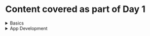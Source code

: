 # Content covered as part of Day 1

<details><summary> Basics </summary>
  
- [Resource](#resource) 
- [Resource Type](#resource-type) 
- [Native Type](#native-type) 
- [Relationship](#realtionship) 
- [Metric](#metric) 
- [Monitor](#monitor)
- [Template](#template)
- [DMP](#dmp)
  
###### Resource

[details](https://github.com/opsramp/sdk2.0/blob/main/documentation/resource.md)
  
###### Resource Type
Equivalent name of the native type in opsramp

###### Native Type
Name of the resource type in target domain

###### Relationship
[details](https://github.com/opsramp/sdk2.0/blob/main/documentation/relationship.md)
  
###### Metric
- A metric capture a value pertaining to your system at specific point of time
- This contains Graph and Alert definition 

###### Monitor
Group of metrics with certain frequency
  
###### Template
Group of monitors

###### DMP
- A policy which will apply template on a resource automatically based on its filtering rules.
- This resides in cloud and continousely listens on the events of a resource and act accordingly <br />
  
Refer slides from 8-17 in the presentation

</details>

<details><summary> App Development </summary>
  
- [App development phases](#app-development-phases) 
- [Sample standalone app](#sample-standalone-app) 
- [App incoming message flow](#app-incoming-message-flow)
- [App outgoing message flow](#app-outgoing-message-flow)
- [Domain Json](#domain-json)
- [Sample app with code generator](#sample-app-with-code-generator)
- [Building App](#building-app)
- [Gateway setup](#gateway-setup)
- [Publishing App](#publishing-app)
- [Installing App](#installing-app)
- [Resource Discovery](#resource-discovery)
- [Manifest Json](#manifest-json)


###### App development phases
- Define
  - Domain model
  - Manifest
- Develop
  - Generate code
  - Fill stubs
  - Build
- Publish
  - Register App with Manifest
- Install
  - Install App
  - Configure target details
- Customize
  - Customize monitoring and Alert thresholds

Refer slides from 19-29 in the presentation

</details>
